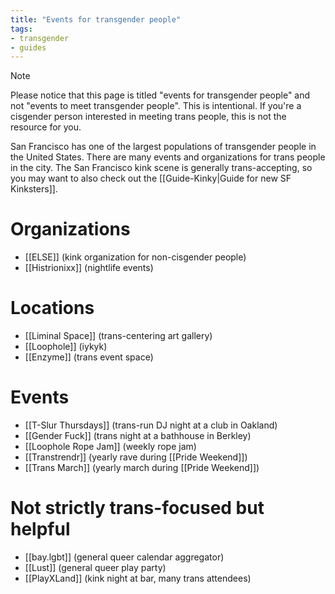 ```yaml
---
title: "Events for transgender people"
tags:
- transgender
- guides
---
```


> [!note]
> Please notice that this page is titled "events for transgender people" and not "events to meet transgender people". This is intentional. If you're a cisgender person interested in meeting trans people, this is not the resource for you.

San Francisco has one of the largest populations of transgender people in the United States. There are many events and organizations for trans people in the city. The San Francisco kink scene is generally trans-accepting, so you may want to also check out the [[Guide-Kinky|Guide for new SF Kinksters]].

# Organizations
- [[ELSE]] (kink organization for non-cisgender people)
- [[Histrionixx]] (nightlife events)

# Locations
- [[Liminal Space]] (trans-centering art gallery)
- [[Loophole]] (iykyk)
- [[Enzyme]] (trans event space)

# Events
- [[T-Slur Thursdays]] (trans-run DJ night at a club in Oakland)
- [[Gender Fuck]] (trans night at a bathhouse in Berkley)
- [[Loophole Rope Jam]] (weekly rope jam)
- [[Transtrendr]] (yearly rave during [[Pride Weekend]])
- [[Trans March]] (yearly march during [[Pride Weekend]])

# Not strictly trans-focused but helpful
- [[bay.lgbt]] (general queer calendar aggregator)
- [[Lust]] (general queer play party)
- [[PlayXLand]] (kink night at bar, many trans attendees)
